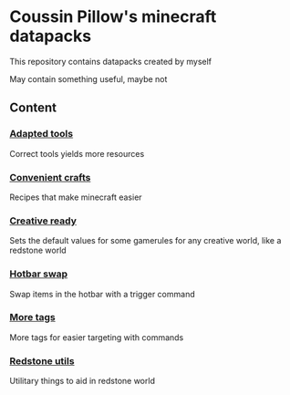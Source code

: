 # Coussin Pillow's minecraft datapacks

This repository contains datapacks created by myself

May contain something useful, maybe not

## Content

### [Adapted tools](Adapted%20tools/README.md)

Correct tools yields more resources

### [Convenient crafts](Convenient%20crafts/README.md)

Recipes that make minecraft easier

### [Creative ready](Creative%20ready/README.md)

Sets the default values for some gamerules for any creative world, like a redstone world

### [Hotbar swap](Hotbar%20swap/README.md)

Swap items in the hotbar with a trigger command

### [More tags](More%20tags/README.md)

More tags for easier targeting with commands

### [Redstone utils](Redstone%20utils/README.md)

Utilitary things to aid in redstone world
